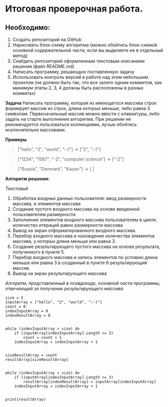 # Итоговая проверочная работа.

## Необходимо:
1. Создать репозиторий на GitHub
2. Нарисовать блок-схему алгоритма (можно обойтись блок-схемой основной содержательной части, если вы выделяете ее в отдельный метод)
3. Снабдить репозиторий оформленным текстовым описанием решения (файл README.md)
4. Написать программу, решающую поставленную задачу
5. Использовать контроль версий в работе над этим небольшим проектом (не должно быть так, что все залито одним коммитом, как минимум этапы 2, 3, 4 должны быть расположены в разных коммитах)


**Задача**
Написать программу, которая из имеющегося массива строк формирует массив из строк, длина которых меньше, либо равна 3 символам. Первоначальный массив можно ввести с клавиатуры, либо задать на старте выполнения алгоритма. При решении не рекомендуется пользоваться коллекциями, лучше обойтись исключительно массивами.

**Примеры**
> ["hello", "2", "world", ":-)"] -> ["2", ":-)"]

> ["1234", "1567", "-2", "computer science"] -> ["-2"]

> ["Russia", "Denmark", "Kazan"] -> [ ]

**Алгоритм решения:** 


*Текстовый*


1. Обработка входных данных пользователя: ввод размерности массива, и элементов массива
2. Создание пустого входного массива на основе введенной пользователем размерности
3. Заполнение элементов входного массива пользователем в цикле, количество итераций равно размерности массива
4. Вывод на экран отформатированного входного массива.
5. Перебор входного массива и нахождение количества элементов массива, у которых длина меньше или равна 3.
6. Создание результирующего пустого массива на основе результата, полученного в пункте 5.
7. Перебор входного массива и запись элементов по условию длина меньше или равна 3 в созданный в пункте 6 результирующий массив.
8. Вывод на экран результирующего массива


*Алгоритм, представленный в псевдокоде, основной части программы, отвечающей за получение результирующего массива*


    size = 5
    inputArray = ["hello", "2", "world", ":-)"]
    count = 0
    indexInputArray = 0
    indexResultArray = 0


    while (indexInputArray < size) do
        if (inputArray[indexInputArray].Length <= 3)
            count = count + 1
        indexInputArray = indexInputArray + 1


    sizeResultArray = count
    resultArray[sizeResultArray]


    while (indexInputArray < size) do
        if (inputArray[indexInputArray].Length <= 3)
            resultArray[indexResultArray] = inputArray[indexInputArray]
        indexInputArray = indexInputArray + 1


    print(resultArray)